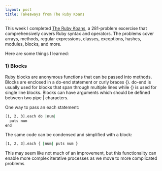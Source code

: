 ```yaml
---
layout: post
title: Takeaways from The Ruby Koans
---
```


This week I completed [The Ruby Koans](http://rubykoans.com/), a 281-problem excercise that comprehensively covers Ruby syntax and operators. The problems cover arrays, methods, regular expressions, classes, exceptions, hashes, modules, blocks, and more. 

Here are some things I learned:

### 1) Blocks 
Ruby blocks are anonymous functions that can be passed into methods. Blocks are enclosed in a do-end statement or curly braces {}. do-end is usually used for blocks that span through multiple lines while {} is used for single line blocks. Blocks can have arguments which should be defined between two pipe | characters.

One way to pass an each statement:

```sh
[1, 2, 3].each do |num|
  puts num
end
```
The same code can be condensed and simplified with a block:
```sh
[1, 2, 3].each { |num| puts num }
```
This may seem like not much of an improvement, but this functionality can enable more complex iterative processes as we move to more complicated problems.
